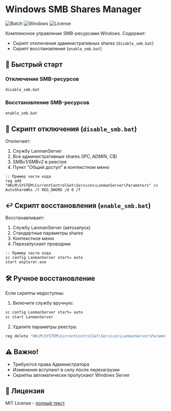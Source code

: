 # Windows SMB Shares Manager

![Batch](https://img.shields.io/badge/Batch-4D4D4D?logo=windowsterminal&logoColor=white)
![Windows](https://img.shields.io/badge/Windows-7+-0078D6?logo=windows)
![License](https://img.shields.io/badge/License-MIT-blue)

Комплексное управление SMB-ресурсами Windows. Содержит:
- Скрипт отключения административных shares (`disable_smb.bat`)
- Скрипт восстановления (`enable_smb.bat`)

## 🔄 Быстрый старт

### Отключение SMB-ресурсов
```cmd
disable_smb.bat
```

### Восстановление SMB-ресурсов
```cmd
enable_smb.bat
```

## 📌 Скрипт отключения (`disable_smb.bat`)
Отключает:
1. Службу LanmanServer
2. Все административные shares (IPC$, ADMIN$, C$)
3. SMBv1/SMBv2 в реестре
4. Пункт "Общий доступ" в контекстном меню

```batch
:: Пример части кода
reg add "HKLM\SYSTEM\CurrentControlSet\Services\LanmanServer\Parameters" /v AutoShareWks /t REG_DWORD /d 0 /f
```

## ↩️ Скрипт восстановления (`enable_smb.bat`)
Восстанавливает:
1. Службу LanmanServer (автозапуск)
2. Стандартные параметры shares
3. Контекстное меню
4. Перезапускает проводник

```batch
:: Пример части кода
sc config LanmanServer start= auto
start explorer.exe
```

## 🛠 Ручное восстановление
Если скрипты недоступны:
1. Включите службу вручную:
```cmd
sc config LanmanServer start= auto
sc start LanmanServer
```

2. Удалите параметры реестра:
```cmd
reg delete "HKLM\SYSTEM\CurrentControlSet\Services\LanmanServer\Parameters" /v AutoShareWks /f
```

## ⚠️ Важно!
- Требуются права Администратора
- Изменения вступают в силу после перезагрузки
- Скрипты автоматически пропускают Windows Server

## 📜 Лицензия
MIT License - [полный текст](LICENSE)
